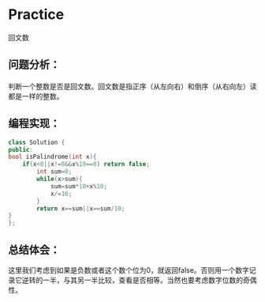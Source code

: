 # Practice
回文数
## 问题分析：
#### 

判断一个整数是否是回文数。回文数是指正序（从左向右）和倒序（从右向左）读都是一样的整数。
## 编程实现：
```C++
class Solution {
public:
bool isPalindrome(int x){
    if(x<0||x!=0&&x%10==0) return false;  
        int sum=0;   
        while(x>sum){
            sum=sum*10+x%10;
            x/=10;
        }
        return x==sum||x==sum/10;    
}
};
```
## 总结体会：
这里我们考虑到如果是负数或者这个数个位为0，就返回false。否则用一个数字记录它逆转的一半，与其另一半比较，查看是否相等。当然也要考虑数字位数的奇偶性。